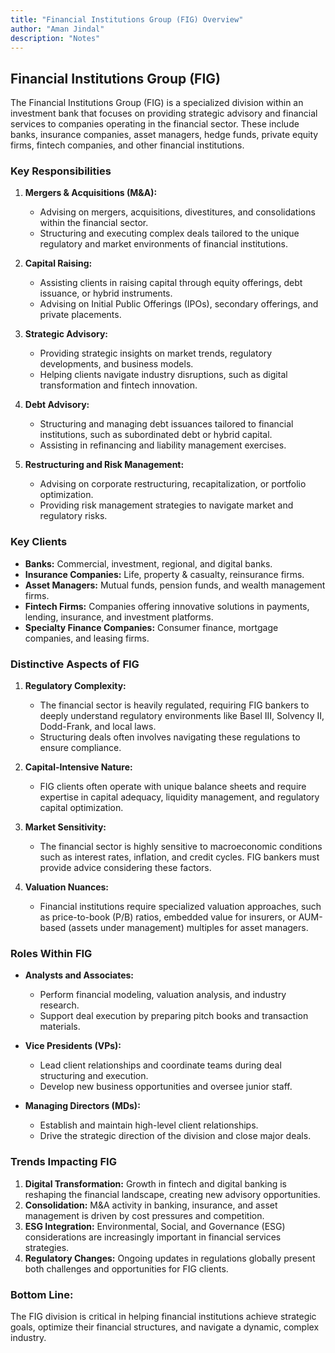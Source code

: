 ```yaml
---
title: "Financial Institutions Group (FIG) Overview"
author: "Aman Jindal"
description: "Notes"
---
```


## **Financial Institutions Group (FIG)**

The Financial Institutions Group (FIG) is a specialized division within an investment bank that focuses on providing strategic advisory and financial services to companies operating in the financial sector. These include banks, insurance companies, asset managers, hedge funds, private equity firms, fintech companies, and other financial institutions.

### **Key Responsibilities**
1. **Mergers & Acquisitions (M&A):**
   - Advising on mergers, acquisitions, divestitures, and consolidations within the financial sector.
   - Structuring and executing complex deals tailored to the unique regulatory and market environments of financial institutions.

2. **Capital Raising:**
   - Assisting clients in raising capital through equity offerings, debt issuance, or hybrid instruments.
   - Advising on Initial Public Offerings (IPOs), secondary offerings, and private placements.

3. **Strategic Advisory:**
   - Providing strategic insights on market trends, regulatory developments, and business models.
   - Helping clients navigate industry disruptions, such as digital transformation and fintech innovation.

4. **Debt Advisory:**
   - Structuring and managing debt issuances tailored to financial institutions, such as subordinated debt or hybrid capital.
   - Assisting in refinancing and liability management exercises.

5. **Restructuring and Risk Management:**
   - Advising on corporate restructuring, recapitalization, or portfolio optimization.
   - Providing risk management strategies to navigate market and regulatory risks.

### **Key Clients**
- **Banks:** Commercial, investment, regional, and digital banks.
- **Insurance Companies:** Life, property & casualty, reinsurance firms.
- **Asset Managers:** Mutual funds, pension funds, and wealth management firms.
- **Fintech Firms:** Companies offering innovative solutions in payments, lending, insurance, and investment platforms.
- **Specialty Finance Companies:** Consumer finance, mortgage companies, and leasing firms.

### **Distinctive Aspects of FIG**
1. **Regulatory Complexity:**
   - The financial sector is heavily regulated, requiring FIG bankers to deeply understand regulatory environments like Basel III, Solvency II, Dodd-Frank, and local laws.
   - Structuring deals often involves navigating these regulations to ensure compliance.

2. **Capital-Intensive Nature:**
   - FIG clients often operate with unique balance sheets and require expertise in capital adequacy, liquidity management, and regulatory capital optimization.

3. **Market Sensitivity:**
   - The financial sector is highly sensitive to macroeconomic conditions such as interest rates, inflation, and credit cycles. FIG bankers must provide advice considering these factors.

4. **Valuation Nuances:**
   - Financial institutions require specialized valuation approaches, such as price-to-book (P/B) ratios, embedded value for insurers, or AUM-based (assets under management) multiples for asset managers.

### **Roles Within FIG**
- **Analysts and Associates:**
  - Perform financial modeling, valuation analysis, and industry research.
  - Support deal execution by preparing pitch books and transaction materials.
  
- **Vice Presidents (VPs):**
  - Lead client relationships and coordinate teams during deal structuring and execution.
  - Develop new business opportunities and oversee junior staff.

- **Managing Directors (MDs):**
  - Establish and maintain high-level client relationships.
  - Drive the strategic direction of the division and close major deals.

### **Trends Impacting FIG**
1. **Digital Transformation:** Growth in fintech and digital banking is reshaping the financial landscape, creating new advisory opportunities.
2. **Consolidation:** M&A activity in banking, insurance, and asset management is driven by cost pressures and competition.
3. **ESG Integration:** Environmental, Social, and Governance (ESG) considerations are increasingly important in financial services strategies.
4. **Regulatory Changes:** Ongoing updates in regulations globally present both challenges and opportunities for FIG clients.

### Bottom Line:

The FIG division is critical in helping financial institutions achieve strategic goals, optimize their financial structures, and navigate a dynamic, complex industry.
